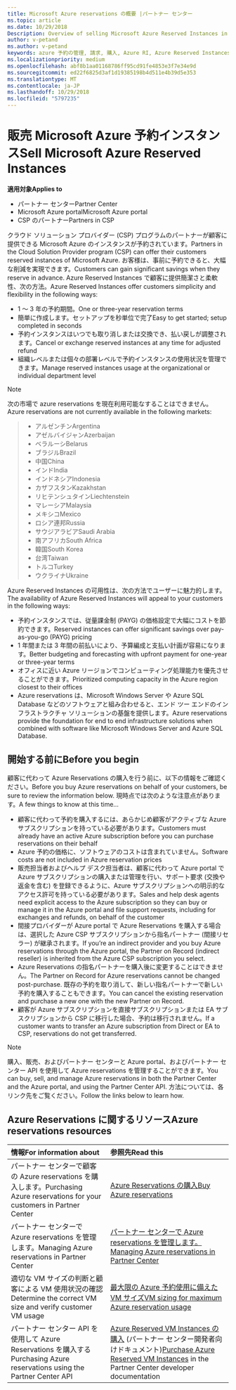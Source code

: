 ```yaml
---
title: Microsoft Azure reservations の概要 |パートナー センター
ms.topic: article
ms.date: 10/29/2018
Description: Overview of selling Microsoft Azure Reserved Instances in CSP.
author: v-petand
ms.author: v-petand
keywords: azure 予約の管理, 請求, 購入, Azure RI, Azure Reserved Instances
ms.localizationpriority: medium
ms.openlocfilehash: abf8b1aa01168786ff95cd91fe4853e3f7e34e9d
ms.sourcegitcommit: ed22f6825d3af1d19385198b4d511e4b39d5e353
ms.translationtype: MT
ms.contentlocale: ja-JP
ms.lasthandoff: 10/29/2018
ms.locfileid: "5797235"
---
```

# <a name="sell-microsoft-azure-reserved-instances"></a><span data-ttu-id="12023-103">販売 Microsoft Azure 予約インスタンス</span><span class="sxs-lookup"><span data-stu-id="12023-103">Sell Microsoft Azure Reserved Instances</span></span> 

**<span data-ttu-id="12023-104">適用対象</span><span class="sxs-lookup"><span data-stu-id="12023-104">Applies to</span></span>**

-  <span data-ttu-id="12023-105">パートナー センター</span><span class="sxs-lookup"><span data-stu-id="12023-105">Partner Center</span></span>
-  <span data-ttu-id="12023-106">Microsoft Azure portal</span><span class="sxs-lookup"><span data-stu-id="12023-106">Microsoft Azure portal</span></span>
-  <span data-ttu-id="12023-107">CSP のパートナー</span><span class="sxs-lookup"><span data-stu-id="12023-107">Partners in CSP</span></span>

<span data-ttu-id="12023-108">クラウド ソリューション プロバイダー (CSP) プログラムのパートナーが顧客に提供できる Microsoft Azure のインスタンスが予約されています。</span><span class="sxs-lookup"><span data-stu-id="12023-108">Partners in the Cloud Solution Provider program (CSP) can offer their customers reserved instances of Microsoft Azure.</span></span> <span data-ttu-id="12023-109">お客様は、事前に予約できると、大幅な削減を実現できます。</span><span class="sxs-lookup"><span data-stu-id="12023-109">Customers can gain significant savings when they reserve in advance.</span></span> <span data-ttu-id="12023-110">Azure Reserved Instances で顧客に提供簡潔さと柔軟性、次の方法。</span><span class="sxs-lookup"><span data-stu-id="12023-110">Azure Reserved Instances offer customers simplicity and flexibility in the following ways:</span></span>

-   <span data-ttu-id="12023-111">1 ～ 3 年の予約期間。</span><span class="sxs-lookup"><span data-stu-id="12023-111">One or three-year reservation terms</span></span> 
-   <span data-ttu-id="12023-112">簡単に作成します。セットアップを秒単位で完了</span><span class="sxs-lookup"><span data-stu-id="12023-112">Easy to get started; setup completed in seconds</span></span> 
-   <span data-ttu-id="12023-113">予約インスタンスはいつでも取り消しまたは交換でき、払い戻しが調整されます。</span><span class="sxs-lookup"><span data-stu-id="12023-113">Cancel or exchange reserved instances at any time for adjusted refund</span></span> 
-   <span data-ttu-id="12023-114">組織レベルまたは個々の部署レベルで予約インスタンスの使用状況を管理できます。</span><span class="sxs-lookup"><span data-stu-id="12023-114">Manage reserved instances usage at the organizational or individual department level</span></span> 

> [!NOTE]  
> <span data-ttu-id="12023-115">次の市場で azure reservations を現在利用可能なすることはできません。</span><span class="sxs-lookup"><span data-stu-id="12023-115">Azure reservations are not currently available in the following markets:</span></span>
  
> * <span data-ttu-id="12023-116">アルゼンチン</span><span class="sxs-lookup"><span data-stu-id="12023-116">Argentina</span></span>
> * <span data-ttu-id="12023-117">アゼルバイジャン</span><span class="sxs-lookup"><span data-stu-id="12023-117">Azerbaijan</span></span>
> * <span data-ttu-id="12023-118">ベラルーシ</span><span class="sxs-lookup"><span data-stu-id="12023-118">Belarus</span></span>
> * <span data-ttu-id="12023-119">ブラジル</span><span class="sxs-lookup"><span data-stu-id="12023-119">Brazil</span></span>
> * <span data-ttu-id="12023-120">中国</span><span class="sxs-lookup"><span data-stu-id="12023-120">China</span></span>
> * <span data-ttu-id="12023-121">インド</span><span class="sxs-lookup"><span data-stu-id="12023-121">India</span></span>
> * <span data-ttu-id="12023-122">インドネシア</span><span class="sxs-lookup"><span data-stu-id="12023-122">Indonesia</span></span>
> * <span data-ttu-id="12023-123">カザフスタン</span><span class="sxs-lookup"><span data-stu-id="12023-123">Kazakhstan</span></span>
> * <span data-ttu-id="12023-124">リヒテンシュタイン</span><span class="sxs-lookup"><span data-stu-id="12023-124">Liechtenstein</span></span>
> * <span data-ttu-id="12023-125">マレーシア</span><span class="sxs-lookup"><span data-stu-id="12023-125">Malaysia</span></span>
> * <span data-ttu-id="12023-126">メキシコ</span><span class="sxs-lookup"><span data-stu-id="12023-126">Mexico</span></span>
> * <span data-ttu-id="12023-127">ロシア連邦</span><span class="sxs-lookup"><span data-stu-id="12023-127">Russia</span></span>
> * <span data-ttu-id="12023-128">サウジアラビア</span><span class="sxs-lookup"><span data-stu-id="12023-128">Saudi Arabia</span></span>
> * <span data-ttu-id="12023-129">南アフリカ</span><span class="sxs-lookup"><span data-stu-id="12023-129">South Africa</span></span>
> * <span data-ttu-id="12023-130">韓国</span><span class="sxs-lookup"><span data-stu-id="12023-130">South Korea</span></span>
> * <span data-ttu-id="12023-131">台湾</span><span class="sxs-lookup"><span data-stu-id="12023-131">Taiwan</span></span>
> * <span data-ttu-id="12023-132">トルコ</span><span class="sxs-lookup"><span data-stu-id="12023-132">Turkey</span></span>
> * <span data-ttu-id="12023-133">ウクライナ</span><span class="sxs-lookup"><span data-stu-id="12023-133">Ukraine</span></span>

<span data-ttu-id="12023-134">Azure Reserved Instances の可用性は、次の方法でユーザーに魅力的します。</span><span class="sxs-lookup"><span data-stu-id="12023-134">The availability of Azure Reserved Instances will appeal to your customers in the following ways:</span></span>

-   <span data-ttu-id="12023-135">予約インスタンスでは、従量課金制 (PAYG) の価格設定で大幅にコストを節約できます。</span><span class="sxs-lookup"><span data-stu-id="12023-135">Reserved instances can offer significant savings over pay-as-you-go (PAYG) pricing</span></span>
-   <span data-ttu-id="12023-136">1 年間または 3 年間の前払いにより、予算編成と支払い計画が容易になります。</span><span class="sxs-lookup"><span data-stu-id="12023-136">Better budgeting and forecasting with upfront payment for one-year or three-year terms</span></span> 
-   <span data-ttu-id="12023-137">オフィスに近い Azure リージョンでコンピューティング処理能力を優先させることができます。</span><span class="sxs-lookup"><span data-stu-id="12023-137">Prioritized computing capacity in the Azure region closest to their offices</span></span>  
-   <span data-ttu-id="12023-138">Azure reservations は、Microsoft Windows Server や Azure SQL Database などのソフトウェアと組み合わせると、エンド ツー エンドのインフラストラクチャ ソリューションの基盤を提供します。</span><span class="sxs-lookup"><span data-stu-id="12023-138">Azure reservations provide the foundation for end to end infrastructure solutions when combined with software like Microsoft Windows Server and Azure SQL Database.</span></span>   

## <a name="before-you-begin"></a><span data-ttu-id="12023-139">開始する前に</span><span class="sxs-lookup"><span data-stu-id="12023-139">Before you begin</span></span>

<span data-ttu-id="12023-140">顧客に代わって Azure Reservations の購入を行う前に、以下の情報をご確認ください。</span><span class="sxs-lookup"><span data-stu-id="12023-140">Before you buy Azure reservations on behalf of your customers, be sure to review the information below.</span></span> <span data-ttu-id="12023-141">現時点では次のような注意点があります。</span><span class="sxs-lookup"><span data-stu-id="12023-141">A few things to know at this time…</span></span>

-   <span data-ttu-id="12023-142">顧客に代わって予約を購入するには、あらかじめ顧客がアクティブな Azure サブスクリプションを持っている必要があります。</span><span class="sxs-lookup"><span data-stu-id="12023-142">Customers must already have an active Azure subscription before you can purchase reservations on their behalf</span></span>  
-   <span data-ttu-id="12023-143">Azure 予約の価格に、ソフトウェアのコストは含まれていません。</span><span class="sxs-lookup"><span data-stu-id="12023-143">Software costs are not included in Azure reservation prices</span></span> 
-   <span data-ttu-id="12023-144">販売担当者およびヘルプ デスク担当者は、顧客に代わって Azure portal で Azure サブスクリプションの購入または管理を行い、サポート要求 (交換や返金を含む) を登録できるように、Azure サブスクリプションへの明示的なアクセス許可を持っている必要があります。</span><span class="sxs-lookup"><span data-stu-id="12023-144">Sales and help desk agents need explicit access to the Azure subscription so they can buy or manage it in the Azure portal and file support requests, including for exchanges and refunds, on behalf of the customer</span></span>  
-   <span data-ttu-id="12023-145">間接プロバイダーが Azure portal で Azure Reservations を購入する場合は、選択した Azure CSP サブスクリプションから指名パートナー (間接リセラー) が継承されます。</span><span class="sxs-lookup"><span data-stu-id="12023-145">If you’re an indirect provider and you buy Azure reservations through the Azure portal, the Partner on Record (indirect reseller) is inherited from the Azure CSP subscription you select.</span></span> 
-   <span data-ttu-id="12023-146">Azure Reservations の指名パートナーを購入後に変更することはできません。</span><span class="sxs-lookup"><span data-stu-id="12023-146">The Partner on Record for Azure reservations cannot be changed post-purchase.</span></span> <span data-ttu-id="12023-147">既存の予約を取り消して、新しい指名パートナーで新しい予約を購入することもできます。</span><span class="sxs-lookup"><span data-stu-id="12023-147">You can cancel the existing reservation and purchase a new one with the new Partner on Record.</span></span> 
-   <span data-ttu-id="12023-148">顧客が Azure サブスクリプションを直接サブスクリプションまたは EA サブスクリプションから CSP に移行した場合、予約は移行されません。</span><span class="sxs-lookup"><span data-stu-id="12023-148">If a customer wants to transfer an Azure subscription from Direct or EA to CSP, reservations do not get transferred.</span></span> 

>[!NOTE]
> <span data-ttu-id="12023-149">購入、販売、およびパートナー センターと Azure portal、およびパートナー センター API を使用して Azure reservations を管理することができます。</span><span class="sxs-lookup"><span data-stu-id="12023-149">You can buy, sell, and manage Azure reservations in both the Partner Center and the Azure portal, and using the Partner Center API.</span></span> <span data-ttu-id="12023-150">方法については、各リンク先をご覧ください。</span><span class="sxs-lookup"><span data-stu-id="12023-150">Follow the links below to learn how.</span></span> 

## <a name="azure-reservations-resources"></a><span data-ttu-id="12023-151">Azure Reservations に関するリソース</span><span class="sxs-lookup"><span data-stu-id="12023-151">Azure reservations resources</span></span>
|**<span data-ttu-id="12023-152">情報</span><span class="sxs-lookup"><span data-stu-id="12023-152">For information about</span></span>**   |**<span data-ttu-id="12023-153">参照先</span><span class="sxs-lookup"><span data-stu-id="12023-153">Read this</span></span>**    |
|:-----------------------------|:-----------------|
|<span data-ttu-id="12023-154">パートナー センターで顧客の Azure reservations を購入します。</span><span class="sxs-lookup"><span data-stu-id="12023-154">Purchasing Azure reservations for your customers in Partner Center</span></span>   |[<span data-ttu-id="12023-155">Azure Reservations の購入</span><span class="sxs-lookup"><span data-stu-id="12023-155">Buy Azure reservations</span></span>](azure-reservations-buying.md)
|<span data-ttu-id="12023-156">パートナー センターで Azure reservations を管理します。</span><span class="sxs-lookup"><span data-stu-id="12023-156">Managing Azure reservations in Partner Center</span></span> | [<span data-ttu-id="12023-157">パートナー センターで Azure reservations を管理します。</span><span class="sxs-lookup"><span data-stu-id="12023-157">Managing Azure reservations in Partner Center</span></span>](azure-reservations-manage.md)
|<span data-ttu-id="12023-158">適切な VM サイズの判断と顧客による VM 使用状況の確認</span><span class="sxs-lookup"><span data-stu-id="12023-158">Determine the correct VM size and verify customer VM usage</span></span>   |[<span data-ttu-id="12023-159">最大限の Azure 予約使用に備えた VM サイズ</span><span class="sxs-lookup"><span data-stu-id="12023-159">VM sizing for maximum Azure reservation usage</span></span>](azure-usage.md)   |
|<span data-ttu-id="12023-160">パートナー センター API を使用して Azure Reservations を購入する</span><span class="sxs-lookup"><span data-stu-id="12023-160">Purchasing Azure reservations using the Partner Center API</span></span> | <span data-ttu-id="12023-161">[Azure Reserved VM Instances の購入](https://docs.microsoft.com/partner-center/develop/purchase-azure-reservations) (パートナー センター開発者向けドキュメント)</span><span class="sxs-lookup"><span data-stu-id="12023-161">[Purchase Azure Reserved VM Instances](https://docs.microsoft.com/partner-center/develop/purchase-azure-reservations) in the Partner Center developer documentation</span></span>

 

